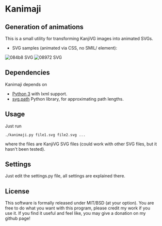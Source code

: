 # Kanimaji #

## Generation of animations ##

This is a small utility for transforming KanjiVG images into animated SVGs.

 * SVG samples (animated via CSS, no SMIL/<animate> element):

![084b8 SVG](http://maurimo.github.io/kanimaji/samples/084b8_anim.svg)
![08972 SVG](http://maurimo.github.io/kanimaji/samples/08972_anim.svg)

## Dependencies ##

Kanimaji depends on
 * [Python 3]() with lxml support.
 * [svg.path](https://pypi.python.org/pypi/svg.path) Python library, for approximating path lengths.

## Usage ##

Just run
```
./kanimaji.py file1.svg file2.svg ...
```
where the files are KanjiVG SVG files (could work with other SVG files, but it hasn't been tested).

## Settings ##

Just edit the settings.py file, all settings are explained there.

## License ##

This software is formally released under MIT/BSD (at your option).
You are free to do what you want with this program, please credit my work if you use it.
If you find it useful and feel like, you may give a donation on my github page!

